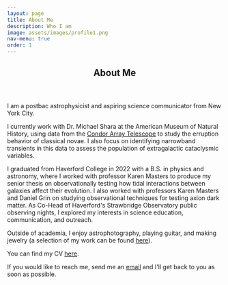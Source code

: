 ```yaml
---
layout: page
title: About Me
description: Who I am
image: assets/images/profile1.png
nav-menu: true
order: 1
---
```


<!-- Main -->

<div id="main" class="alt">

<!-- One -->

<section id="one">
	<div class="inner">
		<header class="major">
			<h1>About Me</h1>
		</header>

<!-- About -->

<p><span class="image right"><img src="{% link assets/images/profile_full.png %}" alt="" /></span>I am a postbac astrophysicist and aspiring science communicator from New York City.</p>

<p>I currently work with Dr. Michael Shara at the American Museum of Natural History, using data from the <a href="https://condorarraytelescope.org/">Condor Array Telescope</a> to study the erruption behavior of classical novae. I also focus on identifying narrowband transients in this data to assess the population of extragalactic cataclysmic variables.</p>

<p>I graduated from Haverford College in 2022 with a B.S. in physics and astronomy, where I worked with professor Karen Masters to produce my senior thesis on observationally testing how tidal interactions between galaxies affect their evolution. I also worked with professors Karen Masters and Daniel Grin on studying observational techniques for testing axion dark matter. As Co-Head of Haverford's Strawbridge Observatory public observing nights, I explored my interests in science education, communication, and outreach.</p>

<p>Outside of academia, I enjoy astrophotography, playing guitar, and making jewelry (a selection of my work can be found <a href="https://imgur.com/a/B5sLG">here</a>).</p>

<p>You can find my CV <a href="CV/CV.pdf/" target="_blank">here</a>.</p>

<p>If you would like to reach me, send me an <a href="mailto:james@jamesgarland.net?">email</a> and I'll get back to you as soon as possible.</p>

</div>
</section>

</div>
